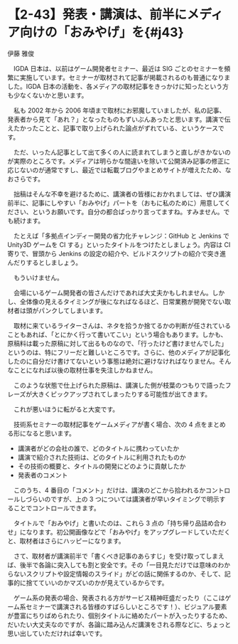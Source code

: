 # 【2-43】発表・講演は、前半にメディア向けの「おみやげ」を{#j43}

<div class="author">伊藤 雅俊</div>

　IGDA 日本は、以前はゲーム開発者セミナー、最近は SIG ごとのセミナーを頻繁に実施しています。セミナーが取材されて記事が掲載されるのも普通になりました。IGDA 日本の活動を、各メディアの取材記事をきっかけに知ったという方も少なくないかと思います。

　私も 2002 年から 2006 年頃まで取材にお邪魔していましたが、私の記事、発表者から見て「あれ？」となったものもずいぶんあったと思います。講演で伝えたかったことと、記事で取り上げられた論点がずれている、というケースです。

　ただ、いったん記事として出て多くの人に読まれてしまうと直しがきかないのが実際のところです。メディアは明らかな間違いを除いて公開済み記事の修正に応じないのが通常ですし、最近では転載ブログやまとめサイトが増えたため、なおさらです。

　拙稿はそんな不幸を避けるために、講演者の皆様におかれましては、ぜひ講演前半に、記事にしやすい「おみやげ」パートを（おもに私のために）用意してください、というお願いです。自分の都合ばっかり言ってますね。すみません。でも続けます。

　たとえば「多拠点インディー開発の省力化チャレンジ：GitHub と Jenkins で Unity3D ゲームを CI する」といったタイトルをつけたとしましょう。内容は CI 寄りで、冒頭から Jenkins の設定の紹介や、ビルドスクリプトの紹介で突き進んだりするとしましょう。

　もういけません。

　会場にいるゲーム開発者の皆さんだけであれば大丈夫かもしれません。しかし、全体像の見えるタイミングが後になればなるほど、日常業務が開発でない取材者は頭がパンクしてしまいます。

　取材に来ているライターさんは、ネタを拾うか捨てるかの判断が任されていることもあれば、「とにかく行って書いてこい」という場合もあります。しかも、原稿料は載った原稿に対して出るものなので、「行ったけど書けませんでした」というのは、特にフリーだと難しいところです。さらに、他のメディアが記事化したのに自分だけ書けてないという事態は絶対に避けなければなりません。そんなことになれば以後の取材仕事を失注しかねません。

　このような状態で仕上げられた原稿は、講演した側が枝葉のつもりで語ったフレーズが大きくピックアップされてしまったりする可能性が出てきます。

　これが悪いほうに転がると大変です。

　技術系セミナーの取材記事をゲームメディアが書く場合、次の 4 点をまとめる形になると思います。

* 講演者がどの会社の誰で、どのタイトルに携わっていたか
* 講演で紹介された技術は、どのタイトルに利用されたものか
* その技術の概要と、タイトルの開発にどのように貢献したか
* 発表者のコメント

　このうち、4 番目の「コメント」だけは、講演のどこから拾われるかコントロールしづらいのですが、上の 3 つについては講演者が早いタイミングで明示することでコントロールできます。

　タイトルで「おみやげ」と書いたのは、これら 3 点の「持ち帰り品詰め合わせ」になります。初公開画像などで「おみやげ」をアップグレードしていただくと、取材者はさらにハッピーになります。

　さて、取材者が講演前半で「書くべき記事のあらすじ」を受け取ってしまえば、後半で各論に突入しても割と安全です。その「一目見ただけでは意味のわからないスクリプトや設定情報のスライド」がどの話に関係するのか、そして、記事的に捨てていいのかマズいのかが見えているからです。

　ゲーム系の発表の場合、発表される方がサービス精神旺盛だったり（ここはゲーム系セミナーで講演される皆様のすばらしいところです！）、ビジュアル要素が豊富にちりばめられたり、個別タイトルに絡めたパートが入ったりするため、だいたい大丈夫なのですが、各論に踏み込んだ講演をされる際などに、ちょっと思い出していただければ幸いです。
